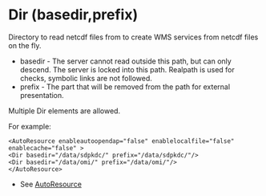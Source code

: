 Dir (basedir,prefix)
====================

Directory to read netcdf files from to create WMS services from netcdf
files on the fly.

-   basedir - The server cannot read outside this path, but can only
    descend. The server is locked into this path. Realpath is used for
    checks, symbolic links are not followed.
-   prefix - The part that will be removed from the path for external
    presentation.

Multiple Dir elements are allowed.

For example:
```
<AutoResource enableautoopendap="false" enablelocalfile="false"
enablecache="false" >
<Dir basedir="/data/sdpkdc/" prefix="/data/sdpkdc/"/>
<Dir basedir="/data/omi/" prefix="/data/omi/"/>
</AutoResource>
```

-   See [AutoResource](AutoResource.md)

